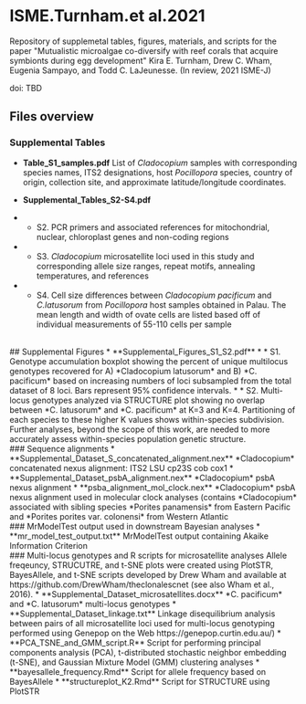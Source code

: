 # ISME.Turnham.et al.2021
Repository of supplemetal tables, figures, materials, and scripts for the paper "Mutualistic microalgae co-diversify with reef corals that acquire symbionts during egg development" Kira E. Turnham, Drew C. Wham, Eugenia Sampayo, and Todd C. LaJeunesse. (In review, 2021 ISME-J)

doi: TBD
<br />
## Files overview

### Supplemental Tables
* **Table_S1_samples.pdf** List of *Cladocopium* samples with corresponding species names, ITS2 designations, host *Pocillopora* species, country of
origin, collection site, and approximate latitude/longitude coordinates.

* **Supplemental_Tables_S2-S4.pdf** 
* * S2. PCR primers and associated references for mitochondrial, nuclear, chloroplast genes and non-coding regions
* * S3. *Cladocopium* microsatellite loci used in this study and corresponding allele size ranges, repeat motifs, annealing temperatures, and references
* * S4. Cell size differences between *Cladocopium pacificum* and *C.latusorum* from *Pocillopora* host samples obtained in Palau. The mean length and width of ovate cells are listed based off of individual measurements of 55-110 cells per sample
<br />
## Supplemental Figures
* **Supplemental_Figures_S1_S2.pdf** 
* * S1. Genotype accumulation boxplot showing the percent of unique multilocus genotypes recovered for A) *Cladocopium latusorum* and B) *C. pacificum* based on increasing numbers of loci subsampled from the total dataset of 8 loci. Bars represent 95% confidence intervals.
* * S2. Multi-locus genotypes analyzed via STRUCTURE plot showing no overlap between *C. latusorum* and *C. pacificum* at K=3 and K=4. Partitioning of each species to these higher K values shows within-species subdivision. Further analyses, beyond the scope of this work, are needed to more accurately assess within-species population genetic structure.
<br />
### Sequence alignments
* **Supplemental_Dataset_S_concatenated_alignment.nex** *Cladocopium* concatenated nexus alignment: ITS2 LSU cp23S cob cox1
* **Supplemental_Dataset_psbA_alignment.nex** *Cladocopium* psbA nexus alignment
* **psba_alignment_mol_clock.nex** *Cladocopium* psbA nexus alignment used in molecular clock analyses (contains *Cladocopium* associated with sibling species *Porites panamensis* from Eastern Pacific and *Porites porites var. colonensi* from Western Atlantic
<br />
### MrModelTest output used in downstream Bayesian analyses
* **mr_model_test_output.txt** MrModelTest output containing Akaike Information Criterion
<br />
### Multi-locus genotypes and R scripts for microsatellite analyses
Allele freqeuncy, STRUCUTRE, and t-SNE plots were created using PlotSTR, BayesAllele, and t-SNE scripts developed by Drew Wham and available at https://github.com/DrewWham/theclonalescnet (see also Wham et al., 2016).
* **Supplemental_Dataset_microsatellites.docx** *C. pacificum* and *C. latusorum* multi-locus genotypes
* **Supplemental_Dataset_linkage.txt** Linkage disequilibrium analysis between pairs of all microsatellite loci used for multi-locus genotyping performed using Genepop on the Web https://genepop.curtin.edu.au/)
* **PCA_TSNE_and_GMM_script.R** Script for performing principal components analysis (PCA), t-distributed stochastic neighbor embedding (t-SNE), and Gaussian Mixture Model (GMM) clustering analyses
* **bayesallele_frequency.Rmd** Script for allele frequency based on BayesAllele 
* **structureplot_K2.Rmd** Script for STRUCTURE using PlotSTR
<br />
